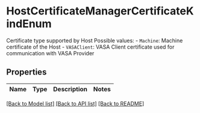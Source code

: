 # HostCertificateManagerCertificateKindEnum

Certificate type supported by Host  Possible values: - `Machine`: Machine certificate of the Host - `VASAClient`: VASA Client certificate used for communication with VASA Provider 

## Properties
Name | Type | Description | Notes
------------ | ------------- | ------------- | -------------

[[Back to Model list]](../README.md#documentation-for-models) [[Back to API list]](../README.md#documentation-for-api-endpoints) [[Back to README]](../README.md)


